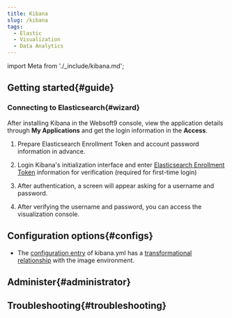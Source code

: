 ```yaml
---
title: Kibana
slug: /kibana
tags:
  - Elastic
  - Visualization
  - Data Analytics
---
```


import Meta from './_include/kibana.md';

<Meta name="meta" />

## Getting started{#guide}

### Connecting to Elasticsearch{#wizard}

After installing Kibana in the Websoft9 console, view the application details through **My Applications** and get the login information in the **Access**.  

1. Prepare Elasticsearch Enrollment Token and account password information in advance. 

2. Login Kibana's initialization interface and enter [Elasticsearch Enrollment Token](./elasticsearch#token) information for verification (required for first-time login) 

3. After authentication, a screen will appear asking for a username and password.
 
4. After verifying the username and password, you can access the visualization console.

## Configuration options{#configs}
- The [configuration entry](https://www.elastic.co/guide/en/kibana/current/settings.html) of kibana.yml has a [transformational relationship](https://www.elastic.co/guide/en/kibana/current/docker.html#environment-variable-config) with the image environment.
## Administer{#administrator}

## Troubleshooting{#troubleshooting}

